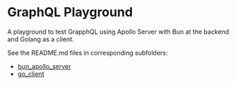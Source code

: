 # GraphQL Playground
A playground to test GrapphQL using Apollo Server with Bun at the backend and Golang as a client.

See the README.md files in corresponding subfolders:
- [bun_apollo_server](bun_apollo_server/README.md)
- [go_client](go_client/README.md)
